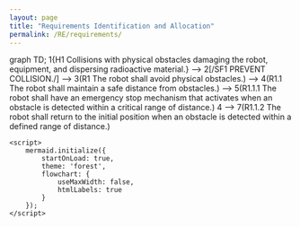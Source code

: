 ```yaml
---
layout: page
title: "Requirements Identification and Allocation"
permalink: /RE/requirements/
---
```


<html lang="en">
<head>
    <meta charset="UTF-8">
    <meta name="viewport" content="width=device-width, initial-scale=1.0">
    <title>Mermaid Diagram</title>
    <script src="https://cdnjs.cloudflare.com/ajax/libs/mermaid/8.0.0/mermaid.min.js"></script>
</head>
<body>
    <div class="mermaid">
        graph TD;
        1{H1 Collisions with physical obstacles
            damaging the robot, equipment, and
        dispersing radioactive material.} -->
        2[/SF1 PREVENT COLLISION./] --> 3(R1 The robot shall avoid
        physical obstacles.) -->
        4(R1.1 The robot shall maintain
        a safe distance from obstacles.) -->
        5(R1.1.1 The robot shall have
        an emergency stop mechanism that
        activates when an obstacle is
        detected within a critical
        range of distance.)
        4 --> 7(R1.1.2 The robot shall
        return to the initial position
        when an obstacle is detected
        within a defined range of distance.)
    </div>

    <script>
        mermaid.initialize({
            startOnLoad: true,
            theme: 'forest',
            flowchart: {
                useMaxWidth: false,
                htmlLabels: true
            }
        });
    </script>
</body>
</html>



